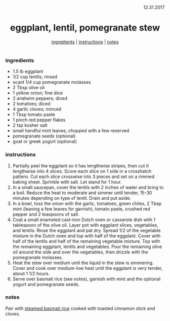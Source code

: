 <p align="right">12.31.2017</p>

<h1 align="center">eggplant, lentil, pomegranate stew</h1>

<div align="center">
  <a href="#ingredients">ingredients</a> | 
  <a href="#instructions">instructions</a> | 
  <a href="#notes">notes</a>
</div>
<br>

### ingredients
- 1.5 lb eggplant
- 1/2 cup lentils; rinsed
- scant 1/4 cup pomegranate molasses
- 2 Tbsp olive oil
- 1 yellow onion; fine dice
- 2 anaheim peppers; diced
- 2 tomatoes; diced
- 4 garlic cloves; minced
- 1 Tbsp tomato paste
- 1 pinch red pepper flakes
- 2 tsp kosher salt
- small handful mint leaves; chopped with a few reserved
- pomegranate seeds (optional)
- goat or greek yogurt (optional)

### instructions
1. Partially peel the eggplant so it has lengthwise stripes, then cut it lengthwise into 4 slices. Score each slice 
on 1 side in a crosshatch pattern. Cut each slice crosswise into 3 pieces and set on a rimmed baking sheet. Sprinkle
with salt. Let stand for 1 hour.
2. In a small saucepan, cover the lentils with 2 inches of water and bring to a boil. Reduce the heat to moderate 
and simmer until tender, 15-30 minutes depending on type of lentil. Drain and put aside.
3. In a bowl, toss the onion with the garlic, tomatoes, green chiles, 2 Tbsp mint (leaving a few leaves for garnish), 
tomato paste, crushed red pepper and 2 teaspoons of salt.
4. Coat a small enameled cast-iron Dutch oven or casserole dish with 1 tablespoon of the olive oil.  Layer pot with 
eggplant slices, vegetables, and lentils: Rinse the eggplant and pat dry. Spread 1/2 of the vegetable mixture in the 
Dutch oven and top with half of the eggplant. Cover with half of the lentils and half of the remaining vegetable mixture. 
Top with the remaining eggplant, lentils and vegetables. Pour the remaining olive oil around the side and over the 
vegetables, then drizzle with the pomegranate molasses.
5. Heat the stew over medium until the liquid in the stew is simmering. Cover and cook over medium-low heat until the 
eggplant is very tender, about 1 1/2 hours.
6. Serve over basmati rice (see notes), garnish with mint and the optional yogurt and pomegranate seeds.

### notes
Pair with [steamed basmati rice](https://github.com/a-rosenberg/cookbook/blob/master/recipes/basmati-steamed.md) cooked with toasted cinnamon stick and cloves.
